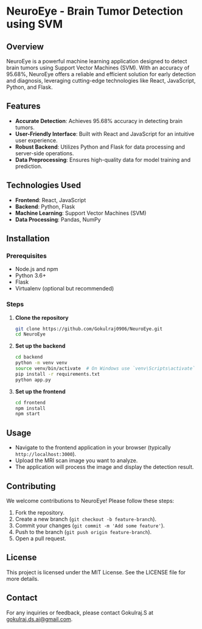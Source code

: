 # NeuroEye - Brain Tumor Detection using SVM

## Overview
NeuroEye is a powerful machine learning application designed to detect brain tumors using Support Vector Machines (SVM). With an accuracy of 95.68%, NeuroEye offers a reliable and efficient solution for early detection and diagnosis, leveraging cutting-edge technologies like React, JavaScript, Python, and Flask.

## Features
- **Accurate Detection**: Achieves 95.68% accuracy in detecting brain tumors.
- **User-Friendly Interface**: Built with React and JavaScript for an intuitive user experience.
- **Robust Backend**: Utilizes Python and Flask for data processing and server-side operations.
- **Data Preprocessing**: Ensures high-quality data for model training and prediction.

## Technologies Used
- **Frontend**: React, JavaScript
- **Backend**: Python, Flask
- **Machine Learning**: Support Vector Machines (SVM)
- **Data Processing**: Pandas, NumPy

## Installation

### Prerequisites
- Node.js and npm
- Python 3.6+
- Flask
- Virtualenv (optional but recommended)

### Steps

1. **Clone the repository**
    ```bash
    git clone https://github.com/Gokulraj0906/NeuroEye.git
    cd NeuroEye
    ```

2. **Set up the backend**
    ```bash
    cd backend
    python -m venv venv
    source venv/bin/activate  # On Windows use `venv\Scripts\activate`
    pip install -r requirements.txt
    python app.py
    ```

3. **Set up the frontend**
    ```bash
    cd frontend
    npm install
    npm start
    ```

## Usage
- Navigate to the frontend application in your browser (typically `http://localhost:3000`).
- Upload the MRI scan image you want to analyze.
- The application will process the image and display the detection result.

## Contributing
We welcome contributions to NeuroEye! Please follow these steps:
1. Fork the repository.
2. Create a new branch (`git checkout -b feature-branch`).
3. Commit your changes (`git commit -m 'Add some feature'`).
4. Push to the branch (`git push origin feature-branch`).
5. Open a pull request.

## License
This project is licensed under the MIT License. See the LICENSE file for more details.

## Contact
For any inquiries or feedback, please contact Gokulraj.S at [gokulraj.ds.ai@gmail.com](mailto:gokulraj.ds.ai@gmail.com). 
 
 
 
